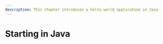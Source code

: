```yaml
---
description: This chapter introduces a hello world application in Java. As a reader you will get acquainted with the basic syntax of the Java programming language and you will develop your first small application.
---
```


# Starting in Java

<!-- TODO
Maybe some general things about Java? -->